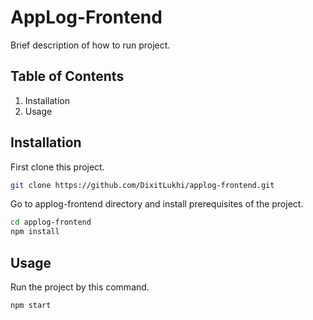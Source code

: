 # AppLog-Frontend

Brief description of how to run project.

## Table of Contents

1. Installation
2. Usage

## Installation

First clone this project.
```sh
git clone https://github.com/DixitLukhi/applog-frontend.git
```
Go to applog-frontend directory and install prerequisites of the project.
```sh
cd applog-frontend
npm install
```

## Usage

Run the project by this command.
```sh
npm start
```

